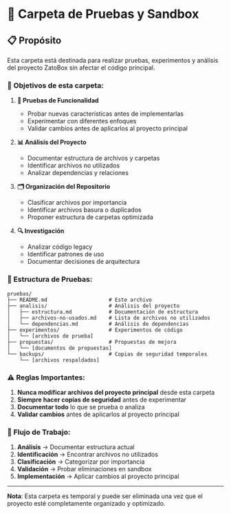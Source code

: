 # 🧪 Carpeta de Pruebas y Sandbox

## 📋 Propósito

Esta carpeta está destinada para realizar pruebas, experimentos y análisis del proyecto ZatoBox sin afectar el código principal.

### 🎯 Objetivos de esta carpeta:

1. **🧪 Pruebas de Funcionalidad**
   - Probar nuevas características antes de implementarlas
   - Experimentar con diferentes enfoques
   - Validar cambios antes de aplicarlos al proyecto principal

2. **📊 Análisis del Proyecto**
   - Documentar estructura de archivos y carpetas
   - Identificar archivos no utilizados
   - Analizar dependencias y relaciones

3. **🗂️ Organización del Repositorio**
   - Clasificar archivos por importancia
   - Identificar archivos basura o duplicados
   - Proponer estructura de carpetas optimizada

4. **🔍 Investigación**
   - Analizar código legacy
   - Identificar patrones de uso
   - Documentar decisiones de arquitectura

### 📁 Estructura de Pruebas:

```
pruebas/
├── README.md                    # Este archivo
├── analisis/                    # Análisis del proyecto
│   ├── estructura.md            # Documentación de estructura
│   ├── archivos-no-usados.md    # Lista de archivos no utilizados
│   └── dependencias.md          # Análisis de dependencias
├── experimentos/                # Experimentos de código
│   └── [archivos de prueba]
├── propuestas/                  # Propuestas de mejora
│   └── [documentos de propuestas]
└── backups/                     # Copias de seguridad temporales
    └── [archivos respaldados]
```

### ⚠️ Reglas Importantes:

1. **Nunca modificar archivos del proyecto principal** desde esta carpeta
2. **Siempre hacer copias de seguridad** antes de experimentar
3. **Documentar todo** lo que se prueba o analiza
4. **Validar cambios** antes de aplicarlos al proyecto principal

### 🔄 Flujo de Trabajo:

1. **Análisis** → Documentar estructura actual
2. **Identificación** → Encontrar archivos no utilizados
3. **Clasificación** → Categorizar por importancia
4. **Validación** → Probar eliminaciones en sandbox
5. **Implementación** → Aplicar cambios al proyecto principal

---

**Nota**: Esta carpeta es temporal y puede ser eliminada una vez que el proyecto esté completamente organizado y optimizado. 
